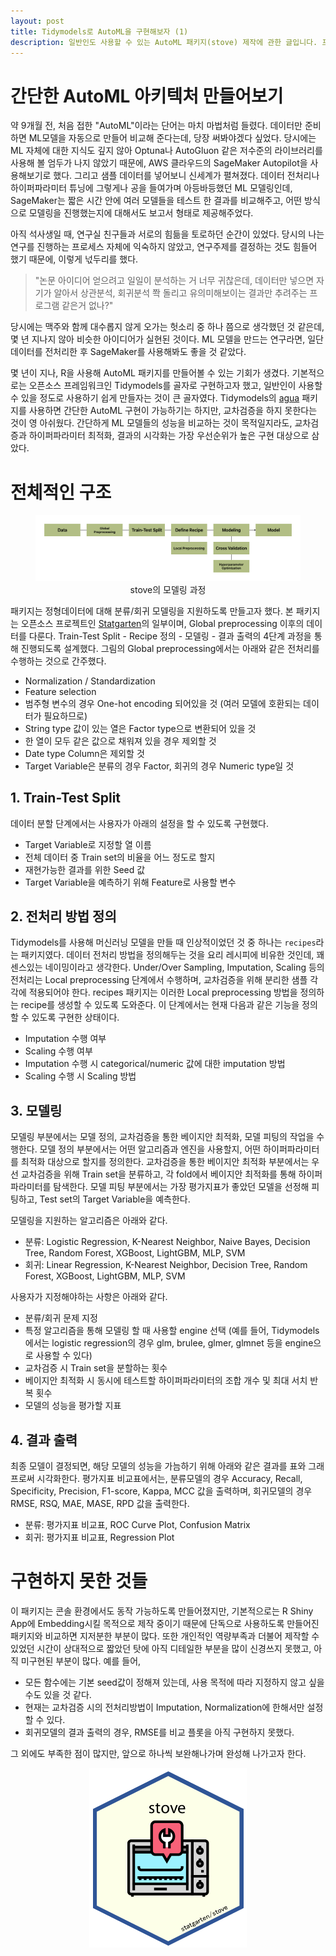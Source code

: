```yaml
---
layout: post
title: Tidymodels로 AutoML을 구현해보자 (1)
description: 일반인도 사용할 수 있는 AutoML 패키지(stove) 제작에 관한 글입니다. 프로젝트는 아직 진행 중이며, 그간 고민했던 것들과 앞으로 해결해야할 것들을 정리하고, 공유하기 위해 글로 남깁니다.
---
```


# 간단한 AutoML 아키텍처 만들어보기

약 9개월 전, 처음 접한 "AutoML"이라는 단어는 마치 마법처럼 들렸다. 데이터만 준비하면 ML모델을 자동으로 만들어 비교해 준다는데, 당장 써봐야겠다 싶었다. 당시에는 ML 자체에 대한 지식도 깊지 않아 Optuna나 AutoGluon 같은 저수준의 라이브러리를 사용해 볼 엄두가 나지 않았기 때문에, AWS 클라우드의 SageMaker Autopilot을 사용해보기로 했다. 그리고 샘플 데이터를 넣어보니 신세계가 펼쳐졌다. 데이터 전처리나 하이퍼파라미터 튜닝에 그렇게나 공을 들여가며 아등바등했던 ML 모델링인데, SageMaker는 짧은 시간 안에 여러 모델들을 테스트 한 결과를 비교해주고, 어떤 방식으로 모델링을 진행했는지에 대해서도 보고서 형태로 제공해주었다.

아직 석사생일 때, 연구실 친구들과 서로의 힘듦을 토로하던 순간이 있었다. 당시의 나는 연구를 진행하는 프로세스 자체에 익숙하지 않았고, 연구주제를 결정하는 것도 힘들어 했기 때문에, 이렇게 넋두리를 했다.

> "논문 아이디어 얻으려고 일일이 분석하는 거 너무 귀찮은데, 데이터만 넣으면 자기가 알아서 상관분석, 회귀분석 쫙 돌리고 유의미해보이는 결과만 추려주는 프로그램 같은거 없나?"

당시에는 맥주와 함께 대수롭지 않게 오가는 헛소리 중 하나 쯤으로 생각했던 것 같은데, 몇 년 지나지 않아 비슷한 아이디어가 실현된 것이다. ML 모델을 만드는 연구라면, 일단 데이터를 전처리한 후 SageMaker를 사용해봐도 좋을 것 같았다. 

몇 년이 지나, R을 사용해 AutoML 패키지를 만들어볼 수 있는 기회가 생겼다. 기본적으로는 오픈소스 프레임워크인 Tidymodels를 골자로 구현하고자 했고, 일반인이 사용할 수 있을 정도로 사용하기 쉽게 만들자는 것이 큰 골자였다. Tidymodels의 [agua](https://agua.tidymodels.org/articles/auto_ml.html) 패키지를 사용하면 간단한 AutoML 구현이 가능하기는 하지만, 교차검증을 하지 못한다는 것이 영 아쉬웠다. 간단하게 ML 모델들의 성능을 비교하는 것이 목적일지라도, 교차검증과 하이퍼파라미터 최적화, 결과의 시각화는 가장 우선순위가 높은 구현 대상으로 삼았다.

# 전체적인 구조

<div align="center" class="image-with-caption">
  <figure>
    <img src="/assets/img/illustration/2023-02-26_1.png" alt="image description">
    <figcaption>stove의 모델링 과정</figcaption>
  </figure>
</div>


패키지는 정형데이터에 대해 분류/회귀 모델링을 지원하도록 만들고자 했다. 본 패키지는 오픈소스 프로젝트인 [Statgarten](https://www.r-bloggers.com/2023/03/introduction-to-data-analysis-with-statgarten/)의 일부이며, Global preprocessing 이후의 데이터를 다룬다. Train-Test Split - Recipe 정의 - 모델링 - 결과 출력의 4단계 과정을 통해 진행되도록 설계했다. 그림의 Global preprocessing에서는 아래와 같은 전처리를 수행하는 것으로 간주했다.

  - Normalization / Standardization
  - Feature selection
  - 범주형 변수의 경우 One-hot encoding 되어있을 것 (여러 모델에 호환되는 데이터가 필요하므로)
  - String type 값이 있는 열은 Factor type으로 변환되어 있을 것
  - 한 열이 모두 같은 값으로 채워져 있을 경우 제외할 것
  - Date type Column은 제외할 것
  - Target Variable은 분류의 경우 Factor, 회귀의 경우 Numeric type일 것

## 1. Train-Test Split

데이터 분할 단계에서는 사용자가 아래의 설정을 할 수 있도록 구현했다. 

  - Target Variable로 지정할 열 이름
  - 전체 데이터 중 Train set의 비율을 어느 정도로 할지
  - 재현가능한 결과를 위한 Seed 값
  - Target Variable을 예측하기 위해 Feature로 사용할 변수

## 2. 전처리 방법 정의

Tidymodels를 사용해 머신러닝 모델을 만들 때 인상적이었던 것 중 하나는 `recipes`라는 패키지였다. 데이터 전처리 방법을 정의해두는 것을 요리 레시피에 비유한 것인데, 꽤 센스있는 네이밍이라고 생각한다. Under/Over Sampling, Imputation, Scaling 등의 전처리는 Local preprocessing 단계에서 수행하며, 교차검증을 위해 분리한 샘플 각각에 적용되어야 한다. recipes 패키지는 이러한 Local preprocessing 방법을 정의하는 recipe를 생성할 수 있도록 도와준다. 이 단계에서는 현재 다음과 같은 기능을 정의할 수 있도록 구현한 상태이다.

  - Imputation 수행 여부
  - Scaling 수행 여부
  - Imputation 수행 시 categorical/numeric 값에 대한 imputation 방법
  - Scaling 수행 시 Scaling 방법

## 3. 모델링

모델링 부분에서는 모델 정의, 교차검증을 통한 베이지안 최적화, 모델 피팅의 작업을 수행한다. 모델 정의 부분에서는 어떤 알고리즘과 엔진을 사용할지, 어떤 하이퍼파라미터를 최적화 대상으로 할지를 정의한다. 교차검증을 통한 베이지안 최적화 부분에서는 우선 교차검증을 위해 Train set을 분류하고, 각 fold에서 베이지안 최적화를 통해 하이퍼파라미터를 탐색한다. 모델 피팅 부분에서는 가장 평가지표가 좋았던 모델을 선정해 피팅하고, Test set의 Target Variable을 예측한다. 

모델링을 지원하는 알고리즘은 아래와 같다. 

  - 분류: Logistic Regression, K-Nearest Neighbor, Naive Bayes, Decision Tree, Random Forest, XGBoost, LightGBM, MLP, SVM
  - 회귀: Linear Regression, K-Nearest Neighbor, Decision Tree, Random Forest, XGBoost, LightGBM, MLP, SVM

사용자가 지정해야하는 사항은 아래와 같다.

  -  분류/회귀 문제 지정
  - 특정 알고리즘을 통해 모델링 할 때 사용할 engine 선택 (예를 들어, Tidymodels에서는 logistic regression의 경우 glm, brulee, glmer, glmnet 등을 engine으로 사용할 수 있다)
  - 교차검증 시 Train set을 분할하는 횟수
  - 베이지안 최적화 시 동시에 테스트할 하이퍼파라미터의 조합 개수 및 최대 서치 반복 횟수
  - 모델의 성능을 평가할 지표

## 4. 결과 출력

최종 모델이 결정되면, 해당 모델의 성능을 가늠하기 위해 아래와 같은 결과를 표와 그래프로써 시각화한다. 평가지표 비교표에서는, 분류모델의 경우 Accuracy, Recall, Specificity, Precision, F1-score, Kappa, MCC 값을 출력하며, 회귀모델의 경우 RMSE, RSQ, MAE, MASE, RPD 값을 출력한다. 

 - 분류: 평가지표 비교표, ROC Curve Plot, Confusion Matrix
 - 회귀: 평가지표 비교표, Regression Plot

# 구현하지 못한 것들

이 패키지는 콘솔 환경에서도 동작 가능하도록 만들어졌지만, 기본적으로는 R Shiny App에 Embedding시킬 목적으로 제작 중이기 때문에 단독으로 사용하도록 만들어진 패키지와 비교하면 지저분한 부분이 많다. 또한 개인적인 역량부족과 더불어 제작할 수 있었던 시간이 상대적으로 짧았던 탓에 아직 디테일한 부분을 많이 신경쓰지 못했고, 아직 미구현된 부분이 많다. 예를 들어, 

  - 모든 함수에는 기본 seed값이 정해져 있는데, 사용 목적에 따라 지정하지 않고 싶을 수도 있을 것 같다. 
  - 현재는 교차검증 시의 전처리방법이 Imputation, Normalization에 한해서만 설정할 수 있다. 
  - 회귀모델의 결과 출력의 경우, RMSE를 비교 플롯을 아직 구현하지 못했다. 

 그 외에도 부족한 점이 많지만, 앞으로 하나씩 보완해나가며 완성해 나가고자 한다.

<p align="center">
  <a href="https://github.com/statgarten/stove">
    <img src="/assets/img/portfolio/stove_logo.png" height="50%" width="50%">
  </a>
</p>
